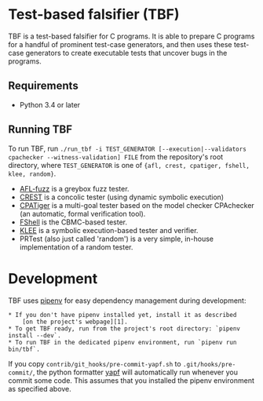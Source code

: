 # Test-based falsifier (TBF)

TBF is a test-based falsifier for C programs.
It is able to prepare C programs for a handful of prominent
test-case generators, and then uses these test-case generators
to create executable tests that uncover bugs in the programs.

## Requirements

  - Python 3.4 or later

## Running TBF

To run TBF, run
`./run_tbf -i TEST_GENERATOR [--execution|--validators cpachecker --witness-validation] FILE`
from the repository's root directory,
where `TEST_GENERATOR` is one of `{afl, crest, cpatiger, fshell, klee, random}`.

* [AFL-fuzz](http://lcamtuf.coredump.cx/afl/) is a greybox fuzz tester.
* [CREST](http://jburnim.github.io/crest/) is a concolic tester (using dynamic symbolic execution)
* [CPATiger](http://forsyte.at/software/cpatiger/) is a multi-goal tester based on the model checker CPAchecker (an automatic, formal verification tool).
* [FShell](http://forsyte.at/software/fshell/) is the CBMC-based tester.
* [KLEE](klee.github.io) is a symbolic execution-based tester and verifier.
* PRTest (also just called 'random') is a very simple, in-house implementation of a random tester.

# Development

TBF uses [pipenv](https://docs.pipenv.org/) for easy dependency management
during development:

    * If you don't have pipenv installed yet, install it as described
        [on the project's webpage][1].
    * To get TBF ready, run from the project's root directory: `pipenv install --dev`.
    * To run TBF in the dedicated pipenv environment, run `pipenv run bin/tbf`.

If you copy `contrib/git_hooks/pre-commit-yapf.sh` to `.git/hooks/pre-commit/`,
the python formatter [yapf][2] will automatically run whenever you commit
some code. This assumes that you installed the pipenv environment
as specified above.

[1]: https://docs.pipenv.org/install/#pragmatic-installation-of-pipenv
[2]: https://github.com/google/yapf
